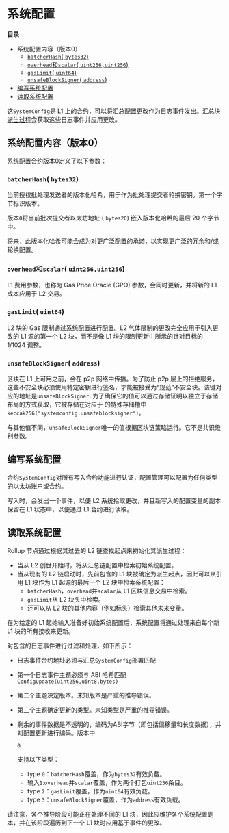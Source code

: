 # 系统配置

**目录**

- 系统配置内容（版本0）
  - [`batcherHash`( `bytes32`)](https://github.com/ethereum-optimism/optimism/blob/develop/specs/system_config.md#batcherhash-bytes32)
  - [`overhead`和`scalar`( `uint256,uint256`)](https://github.com/ethereum-optimism/optimism/blob/develop/specs/system_config.md#overhead-and-scalar-uint256uint256)
  - [`gasLimit`( `uint64`)](https://github.com/ethereum-optimism/optimism/blob/develop/specs/system_config.md#gaslimit-uint64)
  - [`unsafeBlockSigner`( `address`)](https://github.com/ethereum-optimism/optimism/blob/develop/specs/system_config.md#unsafeblocksigner-address)
- [编写系统配置](https://github.com/ethereum-optimism/optimism/blob/develop/specs/system_config.md#writing-the-system-config)
- [读取系统配置](https://github.com/ethereum-optimism/optimism/blob/develop/specs/system_config.md#reading-the-system-config)

这`SystemConfig`是 L1 上的合约，可以将汇总配置更改作为日志事件发出。汇总块[派生过程](https://github.com/ethereum-optimism/optimism/blob/develop/specs/derivation.md)会获取这些日志事件并应用更改。

## 系统配置内容（版本0）

系统配置合约版本0定义了以下参数：

### `batcherHash`( `bytes32`)

当前授权批处理发送者的版本化哈希，用于作为批处理提交者轮换密钥。第一个字节标识版本。

版本`0`将当前批次提交者以太坊地址 ( `bytes20`) 嵌入版本化哈希的最后 20 个字节中。

将来，此版本化哈希可能会成为对更广泛配置的承诺，以实现更广泛的冗余和/或轮换配置。

### `overhead`和`scalar`( `uint256,uint256`)

L1 费用参数，也称为 Gas Price Oracle (GPO) 参数，会同时更新，并将新的 L1 成本应用于 L2 交易。

### `gasLimit`( `uint64`)

L2 块的 Gas 限制通过系统配置进行配置。L2 气体限制的更改完全应用于引入更改的 L1 源的第一个 L2 块，而不是像 L1 块的限制更新中所示的针对目标的 1/1024 调整。

### `unsafeBlockSigner`( `address`)

区块在 L1 上可用之前，会在 p2p 网络中传播。为了防止 p2p 层上的拒绝服务，这些不安全块必须使用特定密钥进行签名，才能被接受为“规范”不安全块。该键对应的地址是`unsafeBlockSigner`. 为了确保它的值可以通过存储证明以独立于存储布局的方式获取，它被存储在对应于 的特殊存储槽中 `keccak256("systemconfig.unsafeblocksigner")`。

与其他值不同，`unsafeBlockSigner`唯一的值根据区块链策略运行。它不是共识级别参数。

## 编写系统配置

合约`SystemConfig`对所有写入合约功能进行认证，配置管理可以配置为任何类型的以太坊账户或合约。

写入时，会发出一个事件，以便 L2 系统拾取更改，并且新写入的配置变量的副本保留在 L1 状态中，以便通过 L1 合约进行读取。

## 读取系统配置

Rollup 节点通过根据其过去的 L2 链查找起点来初始化其派生过程：

- 当从 L2 创世开始时，将从汇总链配置中检索初始系统配置。
- 当从现有的 L2 链启动时，先前包含的 L1 块被确定为派生起点，因此可以从引用 L1 块作为 L1 起源的最后一个 L2 块中检索系统配置：
  - `batcherHash`，`overhead`并`scalar`从 L1 区块信息交易中检索。
  - `gasLimit`从 L2 块头中检索。
  - 还可以从 L2 块的其他内容（例如标头）检索其他未来变量。

在为给定的 L1 起始输入准备好初始系统配置后，系统配置将通过处理来自每个新 L1 块的所有接收来更新。

对包含的日志事件进行过滤和处理，如下所示：

- 日志事件合约地址必须与汇总`SystemConfig`部署匹配

- 第一个日志事件主题必须与 ABI 哈希匹配`ConfigUpdate(uint256,uint8,bytes)`

- 第二个主题决定版本。未知版本是严重的推导错误。

- 第三个主题确定更新的类型。未知类型是严重的推导错误。

- 剩余的事件数据是不透明的，编码为ABI字节（即包括偏移量和长度数据），并对配置更新进行编码。版本中

  ```
  0
  ```

  支持以下类型：

  - type `0`：`batcherHash`覆盖，作为`bytes32`有效负载。
  - 输入`1`:`overhead`并`scalar`覆盖，作为两个打包`uint256`条目。
  - type `2`：`gasLimit`覆盖，作为`uint64`有效负载。
  - type `3`：`unsafeBlockSigner`覆盖，作为`address`有效负载。

请注意，各个推导阶段可能正在处理不同的 L1 块，因此应维护各个系统配置副本，并在该阶段遍历到下一个 L1 块时应用基于事件的更改。